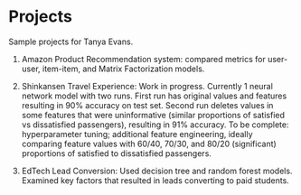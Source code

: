 # Projects
Sample projects for Tanya Evans.

1. Amazon Product Recommendation system: compared metrics for user-user, item-item, and Matrix Factorization models.
   
2. Shinkansen Travel Experience: Work in progress. Currently 1 neural network model with two runs. First run has original values and features resulting in 90% accuracy on test set. Second run deletes values in some features that were uninformative (similar proportions of satisfied vs dissatisfied passengers), resulting in 91% accuracy. To be complete: hyperparameter tuning; additional feature engineering, ideally comparing feature values with 60/40, 70/30, and 80/20 (significant) proportions of satisfied to dissatisfied passengers.

3. EdTech Lead Conversion: Used decision tree and random forest models. Examined key factors that resulted in leads converting to paid students.
